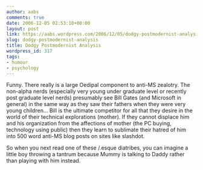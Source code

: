 ```yaml
---
author: aabs
comments: true
date: 2006-12-05 02:53:18+00:00
layout: post
link: https://aabs.wordpress.com/2006/12/05/dodgy-postmodernist-analysis/
slug: dodgy-postmodernist-analysis
title: Dodgy Postmodernist Analysis
wordpress_id: 317
tags:
- humour
- psychology
---
```


Funny. There really is a large Oedipal component to anti-MS zealotry. The non-alpha nerds (especially very young under graduate level or recently post graduate level nerds) presumably see Bill Gates (and Microsoft in general) in the same way as they saw their fathers when they were very young children... Bill is the ultimate competitor for all that they desire in the world of their technical explorations (mother). If they cannot displace him and his organization from the affections of mother (the PC buying, technology using public) then they learn to sublimate their hatred of him into 500 word anti-MS blog posts on sites like slashdot.


So when you next read one of these /.esque diatribes, you can imagine a little boy throwing a tantrum because Mummy is talking to Daddy rather than playing with him instead.
